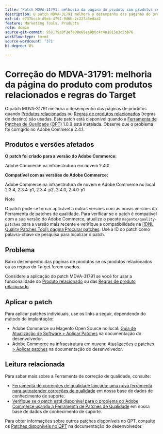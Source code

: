 ```yaml
---
title: "Patch MDVA-31791: melhoria da página do produto com produtos relacionados e regras do target"
description: O patch MDVA-31791 melhora o desempenho das páginas do produto quando [Produtos relacionados](https://docs.magento.com/user-guide/catalog/settings-advanced-related-products.html) ou [Regras de produtos relacionados](https://docs.magento.com/user-guide/marketing/product-related-rules.html) (regras do target) são usados. Este patch está disponível quando a [Ferramenta de correções de qualidade (QPT)](/help/announcements/adobe-commerce-announcements/magento-quality-patches-released-new-tool-to-self-serve-quality-patches.md) 1.0.9 está instalada. Observe que o problema foi corrigido no Adobe Commerce 2.4.1.
exl-id: e737bccb-d9eb-4794-9d6b-2c22fa8edaa2
feature: Marketing Tools, Products
role: Admin
source-git-commit: 958179e0f3efe08e65ea8b0c4c4e1015e3c5bb76
workflow-type: tm+mt
source-wordcount: '371'
ht-degree: 0%

---
```


# Correção do MDVA-31791: melhoria da página do produto com produtos relacionados e regras do Target

O patch MDVA-31791 melhora o desempenho das páginas de produtos quando [Produtos relacionados](https://docs.magento.com/user-guide/catalog/settings-advanced-related-products.html) ou [Regras de produtos relacionados](https://docs.magento.com/user-guide/marketing/product-related-rules.html) (regras de destino) são usadas. Este patch está disponível quando a [Ferramenta de Patches de Qualidade (QPT)](/help/announcements/adobe-commerce-announcements/magento-quality-patches-released-new-tool-to-self-serve-quality-patches.md) 1.0.9 está instalada. Observe que o problema foi corrigido no Adobe Commerce 2.4.1.

## Produtos e versões afetados

**O patch foi criado para a versão do Adobe Commerce:**

Adobe Commerce na infraestrutura em nuvem 2.4.0

**Compatível com as versões do Adobe Commerce:**

Adobe Commerce na infraestrutura de nuvem e Adobe Commerce no local 2.3.4, 2.3.4-p1, 2.3.4-p2, 2.4.0, 2.4.0-p1

>[!NOTE]
>
>O patch pode se tornar aplicável a outras versões com as novas versões da Ferramenta de patches de qualidade. Para verificar se o patch é compatível com a sua versão do Adobe Commerce, atualize o pacote `magento/quality-patches` para a versão mais recente e verifique a compatibilidade na [[!DNL Quality Patches Tool]: página Procurar patches](https://devdocs.magento.com/quality-patches/tool.html#patch-grid). Use a ID do patch como palavra-chave de pesquisa para localizar o patch.

## Problema

Baixo desempenho das páginas de produtos se os produtos relacionados ou as regras do Target forem usados.

Considere a aplicação do patch MDVA-31791 se você for usar a funcionalidade do [Produto relacionado](https://docs.magento.com/user-guide/catalog/settings-advanced-related-products.html) ou das [Regras de produto relacionado](https://docs.magento.com/user-guide/marketing/product-related-rules.html).

## Aplicar o patch

Para aplicar patches individuais, use os links a seguir, dependendo do método de implantação:

* Adobe Commerce ou Magento Open Source no local: [Guia de Atualização de Software > Aplicar Patches](https://devdocs.magento.com/guides/v2.4/comp-mgr/patching/mqp.html) na documentação do desenvolvedor.
* Adobe Commerce na infraestrutura em nuvem: [Atualizações e patches > Aplicar patches](https://devdocs.magento.com/cloud/project/project-patch.html) na documentação do desenvolvedor.

## Leitura relacionada

Para saber mais sobre a Ferramenta de correção de qualidade, consulte:

* [Ferramenta de correções de qualidade lançada: uma nova ferramenta para autoatender correções de qualidade](/help/announcements/adobe-commerce-announcements/magento-quality-patches-released-new-tool-to-self-serve-quality-patches.md) em nossa base de dados de conhecimento de suporte.
* [Verifique se o patch está disponível para o problema do Adobe Commerce usando a Ferramenta de Patches de Qualidade](/help/support-tools/patches-available-in-qpt-tool/check-patch-for-magento-issue-with-magento-quality-patches.md) em nossa base de dados de conhecimento de suporte.

Para obter informações sobre outros patches disponíveis no QPT, consulte os [Patches disponíveis no QPT](https://devdocs.magento.com/quality-patches/tool.html#patch-grid) na documentação do desenvolvedor.
